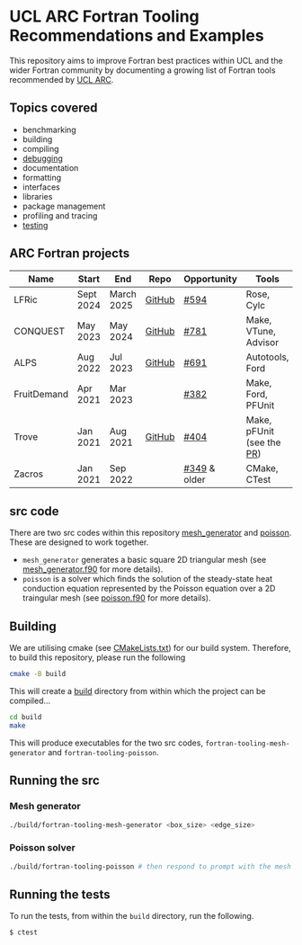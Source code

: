 # UCL ARC Fortran Tooling Recommendations and Examples

This repository aims to improve Fortran best practices within UCL and the wider Fortran community by documenting a growing list of Fortran tools recommended by [UCL ARC](https://ucl.ac.uk/arc). 

## Topics covered

- benchmarking
- building
- compiling
- [debugging](./debugging)
- documentation
- formatting
- interfaces
- libraries
- package management
- profiling and tracing
- [testing](./testing)

## ARC Fortran projects 

| Name | Start | End | Repo | Opportunity | Tools | Lessons |
| --- | --- | --- | --- | --- | --- | --- |
| LFRic | Sept 2024 | March 2025 | [GitHub](https://github.com/exoclim/lfric_dev) | [#594](https://github.com/UCL-ARC/research-software-opportunities/issues/594) | Rose, Cylc | |
| CONQUEST | May 2023 | May 2024 | [GitHub](https://github.com/OrderN/CONQUEST-release) | [#781](https://github.com/UCL-ARC/research-software-opportunities/issues/781) | Make, VTune, Advisor | |
| ALPS | Aug 2022 | Jul 2023 | [GitHub](https://github.com/danielver02/ALPS) | [#691](https://github.com/UCL-ARC/research-software-opportunities/issues/691) | Autotools, Ford | |
| FruitDemand | Apr 2021 | Mar 2023 |  | [#382](https://github.com/UCL-ARC/research-software-opportunities/issues/382) |  Make, Ford, PFUnit | |
| Trove | Jan 2021 | Aug 2021 | [GitHub](https://github.com/Trovemaster/TROVE/tree/merge-develop-mpi) | [#404](https://github.com/UCL-ARC/research-software-opportunities/issues/404) | Make, pFUnit (see the [PR](https://github.com/Trovemaster/TROVE/pull/44/files#diff-beda42571c095172ab63437d050612a571d0d9ddd3ad4f2aecbce907a9b7e3d0)) | |
| Zacros | Jan 2021 | Sep 2022 | | [#349](https://github.com/UCL-ARC/research-software-opportunities/issues/349) & older | CMake, CTest | | 

## src code

There are two src codes within this repository [mesh_generator](./src/mesh_generator/) and [poisson](./src/poisson/). These are designed to work together. 
- `mesh_generator` generates a basic square 2D triangular mesh (see [mesh_generator.f90](./src/mesh_generator/mesh_generator.f90) for more details).
- `poisson` is a solver which finds the solution of the steady-state heat conduction equation represented by the Poisson equation over a 2D traingular mesh (see [poisson.f90](./src/poisson/poisson.f90) for more details).

## Building

We are utilising cmake (see [CMakeLists.txt](./CMakeLists.txt)) for our build system. Therefore, to build this repository, please run the following
```sh
cmake -B build 
``` 
This will create a [build](./build) directory from within which the project can be compiled...
```sh
cd build
make
```
This will produce executables for the two src codes, `fortran-tooling-mesh-generator` and `fortran-tooling-poisson`.

## Running the src

### Mesh generator

```sh
./build/fortran-tooling-mesh-generator <box_size> <edge_size>
```

### Poisson solver

```sh
./build/fortran-tooling-poisson # then respond to prompt with the mesh name, likely to be `square_mesh`
```

## Running the tests

To run the tests, from within the `build` directory, run the following.
```sh
$ ctest
```
